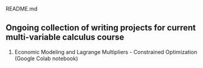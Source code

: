 README.md

## Ongoing collection of writing projects for current multi-variable calculus course

1. Economic Modeling and Lagrange Multipliers - Constrained Optimization (Google Colab notebook)
